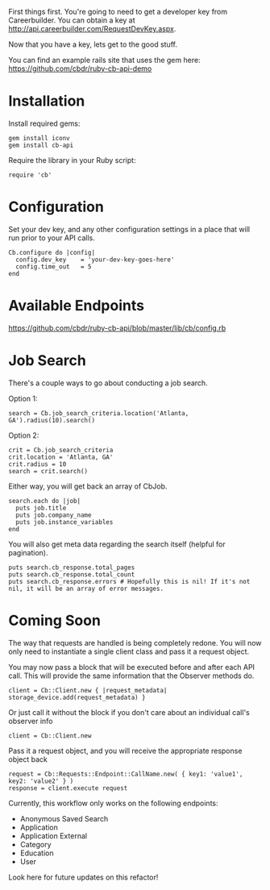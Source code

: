 First things first. You're going to need to get a developer key from Careerbuilder. You can obtain a key at http://api.careerbuilder.com/RequestDevKey.aspx.

Now that you have a key, lets get to the good stuff.

You can find an example rails site that uses the gem here:
https://github.com/cbdr/ruby-cb-api-demo

Installation
================

Install required gems:

    gem install iconv
    gem install cb-api

Require the library in your Ruby script:

    require 'cb'

Configuration
================
Set your dev key, and any other configuration settings in a place that will run prior to your API calls.

    Cb.configure do |config|
      config.dev_key  	= 'your-dev-key-goes-here'
      config.time_out 	= 5
    end
    
Available Endpoints
================
https://github.com/cbdr/ruby-cb-api/blob/master/lib/cb/config.rb

Job Search
================
There's a couple ways to go about conducting a job search.

Option 1:

    search = Cb.job_search_criteria.location('Atlanta, GA').radius(10).search()

Option 2:

    crit = Cb.job_search_criteria
    crit.location = 'Atlanta, GA'
    crit.radius = 10
    search = crit.search()

Either way, you will get back an array of CbJob.

    search.each do |job|
      puts job.title
      puts job.company_name
      puts job.instance_variables
    end

You will also get meta data regarding the search itself (helpful for pagination).

    puts search.cb_response.total_pages
    puts search.cb_response.total_count
    puts search.cb_response.errors # Hopefully this is nil! If it's not nil, it will be an array of error messages.

Coming Soon
================
The way that requests are handled is being completely redone. You will now only need to instantiate a single client class and pass it a request object.

You may now pass a block that will be executed before and after each API call. This will provide the same information that the Observer methods do.

    client = Cb::Client.new { |request_metadata| storage_device.add(request_metadata) }

Or just call it without the block if you don't care about an individual call's observer info

    client = Cb::Client.new

Pass it a request object, and you will receive the appropriate response object back

    request = Cb::Requests::Endpoint::CallName.new( { key1: 'value1', key2: 'value2' } )
    response = client.execute request

Currently, this workflow only works on the following endpoints:

* Anonymous Saved Search
* Application
* Application External
* Category
* Education
* User

Look here for future updates on this refactor!
